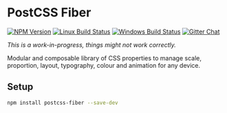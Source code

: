 # PostCSS Fiber

[![NPM Version][npm-img]][npm-url]
[![Linux Build Status][cli-img]][cli-url]
[![Windows Build Status][win-img]][win-url]
[![Gitter Chat][git-img]][git-url]

_This is a work-in-progress, things might not work correctly._

Modular and composable library of CSS properties to manage scale, proportion, layout, typography, colour and animation for any device.

## Setup

```bash
npm install postcss-fiber --save-dev
```

<!-- Plugins
- PostCSS Custom Units
- PostCSS Negative Padding
- PostCSS Guttering
- PostCSS Width
- PostCSS Escape
- PostCSS Text
- PostCSS Inline Queries -->

[npm-url]: https://www.npmjs.com/package/postcss-fiber
[npm-img]: https://img.shields.io/npm/v/postcss-fiber.svg
[cli-url]: https://travis-ci.org/mindthetic/postcss-fiber
[cli-img]: https://img.shields.io/travis/mindthetic/postcss-fiber.svg
[win-url]: https://ci.appveyor.com/project/mindthetic/postcss-fiber
[win-img]: https://img.shields.io/appveyor/ci/mindthetic/postcss-fiber.svg
[git-url]: https://gitter.im/postcss/postcss
[git-img]: https://img.shields.io/badge/chat-gitter-blue.svg

[PostCSS]: https://github.com/postcss/postcss

